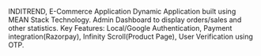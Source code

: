 INDITREND, E-Commerce Application
Dynamic Application built using MEAN Stack Technology.
Admin Dashboard to display orders/sales and other statistics.
Key Features: Local/Google Authentication, Payment integration(Razorpay), Infinity
Scroll(Product Page), User Verification using OTP.
